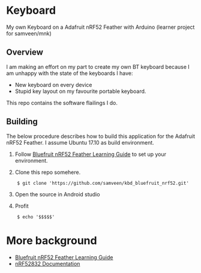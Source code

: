 <!--
# See LICENSE file for details
-->

# Keyboard

My own Keyboard on a Adafruit nRF52 Feather with Arduino (learner project for samveen/mnk)

## Overview

I am making an effort on my part to create my own BT keyboard because I
am unhappy with the state of the keyboards I have:
- New keyboard on every device
- Stupid key layout on my favourite portable keyboard.

This repo contains the software flailings I do.

## Building

The below procedure describes how to build this application for the
Adafruit nRF52 Feather. I assume Ubuntu 17.10 as build environment.

1. Follow [Bluefruit nRF52 Feather Learning Guide](https://learn.adafruit.com/bluefruit-nrf52-feather-learning-guide?view=all) to set up your environment.


2. Clone this repo somehere.

```no-highlight
    $ git clone 'https://github.com/samveen/kbd_bluefruit_nrf52.git'
```

3. Open the source in Android studio

4. Profit

```no-highlight
    $ echo '$$$$$'
```

# More background
- [Bluefruit nRF52 Feather Learning Guide](https://learn.adafruit.com/bluefruit-nrf52-feather-learning-guide?view=all)
- [nRF52832 Documentation](http://infocenter.nordicsemi.com/topic/com.nordic.infocenter.nrf52/dita/nrf52/chips/nrf52832.html?cp=2_1)
